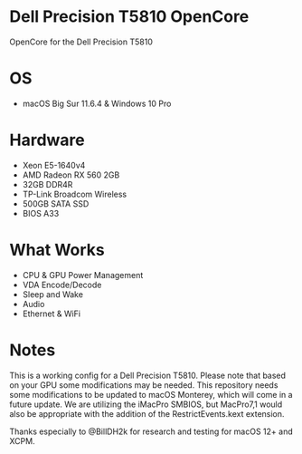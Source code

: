 # Dell Precision T5810 OpenCore
 OpenCore for the Dell Precision T5810
 
# OS

- macOS Big Sur 11.6.4 & Windows 10 Pro

# Hardware

- Xeon E5-1640v4
- AMD Radeon RX 560 2GB
- 32GB DDR4R
- TP-Link Broadcom Wireless
- 500GB SATA SSD
- BIOS A33

# What Works

- CPU & GPU Power Management 
- VDA Encode/Decode
- Sleep and Wake
- Audio
- Ethernet & WiFi

# Notes

This is a working config for a Dell Precision T5810. Please note that based on your GPU some modifications may be needed. This repository needs some modifications to be updated to macOS Monterey, which will come in a future update. We are utilizing the iMacPro SMBIOS, but MacPro7,1 would also be appropriate with the addition of the RestrictEvents.kext extension.

Thanks especially to @BillDH2k for research and testing for macOS 12+ and XCPM.
